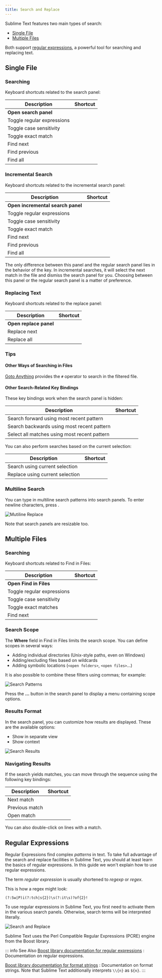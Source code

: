 ```yaml
---
title: Search and Replace
---
```


Sublime Text features
two main types of search:

- [Single File](#single-file)
- [Multiple Files](#multiple-files)

Both support [regular expressions](#regular-expressions),
a powerful tool for searching and replacing text.


## Single File

### Searching

Keyboard shortcuts related to the search panel:

| Description                | Shortcut                |
| -------------------------- | ----------------------- |
| **Open search panel**      | <Key k="ctrl+f" />      |
| Toggle regular expressions | <Key k="alt+r" />       |
| Toggle case sensitivity    | <Key k="alt+c" />       |
| Toggle exact match         | <Key k="alt+w" />       |
| Find next                  | <Key k="enter" />       |
| Find previous              | <Key k="shift+enter" /> |
| Find all                   | <Key k="alt+enter" />   |


### Incremental Search

Keyboard shortcuts related to the incremental search panel:

| Description                       | Shortcut                |
| --------------------------------- | ----------------------- |
| **Open incremental search panel** | <Key k="ctrl+i" />      |
| Toggle regular expressions        | <Key k="alt+r" />       |
| Toggle case sensitivity           | <Key k="alt+c" />       |
| Toggle exact match                | <Key k="alt+w" />       |
| Find next                         | <Key k="enter" />       |
| Find previous                     | <Key k="shift+enter" /> |
| Find all                          | <Key k="alt+enter" />   |


The only difference between this panel
and the regular search panel
lies in the behavior of the <Key k="enter" /> key.
In incremental searches,
it will select the next match in the file
and dismiss the search panel for you.
Choosing between this panel or the regular search panel
is a matter of preference.


### Replacing Text

Keyboard shortcuts related to the replace panel:


| Description            | Shortcut                   |
| ---------------------- | -------------------------- |
| **Open replace panel** | <Key k="ctrl+h" />         |
| Replace next           | <Key k="ctrl+shift+h" />   |
| Replace all            | <Key k="ctrl+alt+enter" /> |


### Tips

#### Other Ways of Searching in Files

[Goto Anything](./file-management/navigation.md#goto-anything)
provides the `#` operator
to search in the filtered file.


#### Other Search-Related Key Bindings

These key bindings work
when the search panel is hidden:

| Description                                  | Shortcut             |
| -------------------------------------------- | -------------------- |
| Search forward using most recent pattern     | <Key k="f3" />       |
| Search backwards using most recent pattern   | <Key k="shift+f3" /> |
| Select all matches using most recent pattern | <Key k="alt+f3" />   |

You can also perform searches
based on the current selection:

| Description                     | Shortcut                 |
| ------------------------------- | ------------------------ |
| Search using current selection  | <Key k="ctrl+e" />       |
| Replace using current selection | <Key k="ctrl+shift+e" /> |


### Multiline Search

You can type in multiline search patterns
into search panels.
To enter newline characters,
press <Key k="ctrl+enter" />.

![Mutiline Replace](./images/search-replace-multi-line.png)

Note that search panels are resizable too.


## Multiple Files

### Searching

Keyboard shortcuts related to Find in Files:

| Description                | Shortcut                 |
| -------------------------- | ------------------------ |
| **Open Find in Files**     | <Key k="ctrl+shift+f" /> |
| Toggle regular expressions | <Key k="alt+r" />        |
| Toggle case sensitivity    | <Key k="alt+c" />        |
| Toggle exact matches       | <Key k="alt+w" />        |
| Find next                  | <Key k="Enter" />        |


### Search Scope

The **Where** field in Find in Files
limits the search scope.
You can define scopes in several ways:

- Adding individual directories (Unix-style paths, even on Windows)
- Adding/excluding files based on wildcards
- Adding symbolic locations (`<open folders>`, `<open files>`...)

It is also possible to combine these filters using commas; for example:

![Search Patterns](./images/search-filters.png)

Press the **...** button in the search panel
to display a menu containing scope options.


### Results Format

In the search panel, you can customize
how results are displayed.
These are the available options:

- Show in separate view
- Show context

![Search Results](./images/search-results-pattern.png)


### Navigating Results

If the search yields matches,
you can move through the sequence
using the following key bindings:

| Description    | Shortcut             |
| -------------- | -------------------- |
| Next match     | <Key k="f4" />       |
| Previous match | <Key k="shift+f4" /> |
| Open match     | <Key k="enter" />    |

You can also double-click
on lines with a match.


## Regular Expressions

Regular Expressions find complex *patterns* in text.
To take full advantage
of the search and replace facilities in Sublime Text,
you should at least learn
the basics of regular expressions.
In this guide
we won't explain how to use regular expressions.

The term *regular expression*
is usually shortened to *regexp* or *regex*.

This is how a regex might look:

```regex
(?:Sw|P)i(?:tch|s{2})\s(?:it\s)?of{2}!
```

To use regular expressions in Sublime Text,
you first need to activate them in
the various search panels.
Otherwise, search terms will be interpreted literally.

![Search and Replace](./images/search-regex-sample.png)

Sublime Text uses the
Perl Compatible Regular Expressions (PCRE) engine
from the Boost library.


::: info See Also
[Boost library documentation for regular expressions](https://www.boost.org/doc/libs/release/libs/regex/doc/html/boost_regex/syntax/perl_syntax.html)
: Documentation on regular expressions.

[Boost library documentation for format strings](https://www.boost.org/doc/libs/release/libs/regex/doc/html/boost_regex/format/perl_format.html)
: Documentation on format strings.
  Note that Sublime Text additionally interprets `\\{n}` as `${n}`.
:::
